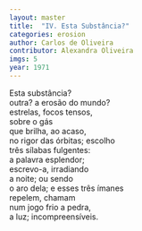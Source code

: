 ```yaml
---
layout: master
title:  "IV. Esta Substância?"
categories: erosion
author: Carlos de Oliveira
contributor: Alexandra Oliveira
imgs: 5
year: 1971
---
```


Esta substância?  
outra? a erosão do mundo?  
estrelas, focos tensos,  
sobre o gás  
que brilha, ao acaso,  
no rigor das órbitas; escolho  
três sílabas fulgentes:  
a palavra esplendor;  
escrevo-a, irradiando  
a noite; ou sendo  
o aro dela; e esses três ímanes  
repelem, chamam  
num jogo frio a pedra,  
a luz; incompreensíveis.  





